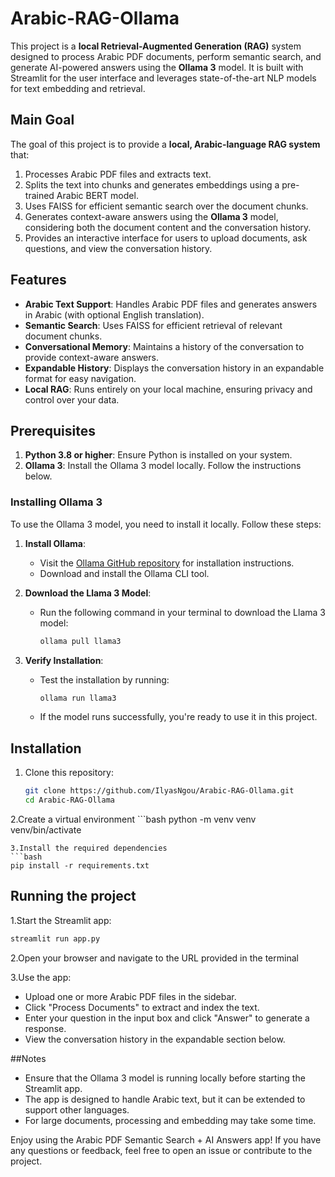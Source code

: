 # Arabic-RAG-Ollama
This project is a **local Retrieval-Augmented Generation (RAG)** system designed to process Arabic PDF documents, perform semantic search, and generate AI-powered answers using the **Ollama 3** model. It is built with Streamlit for the user interface and leverages state-of-the-art NLP models for text embedding and retrieval.
## Main Goal

The goal of this project is to provide a **local, Arabic-language RAG system** that:
1. Processes Arabic PDF files and extracts text.
2. Splits the text into chunks and generates embeddings using a pre-trained Arabic BERT model.
3. Uses FAISS for efficient semantic search over the document chunks.
4. Generates context-aware answers using the **Ollama 3** model, considering both the document content and the conversation history.
5. Provides an interactive interface for users to upload documents, ask questions, and view the conversation history.

## Features

- **Arabic Text Support**: Handles Arabic PDF files and generates answers in Arabic (with optional English translation).
- **Semantic Search**: Uses FAISS for efficient retrieval of relevant document chunks.
- **Conversational Memory**: Maintains a history of the conversation to provide context-aware answers.
- **Expandable History**: Displays the conversation history in an expandable format for easy navigation.
- **Local RAG**: Runs entirely on your local machine, ensuring privacy and control over your data.

## Prerequisites

1. **Python 3.8 or higher**: Ensure Python is installed on your system.
2. **Ollama 3**: Install the Ollama 3 model locally. Follow the instructions below.

### Installing Ollama 3

To use the Ollama 3 model, you need to install it locally. Follow these steps:

1. **Install Ollama**:
   - Visit the [Ollama GitHub repository](https://github.com/ollama/ollama) for installation instructions.
   - Download and install the Ollama CLI tool.

2. **Download the Llama 3 Model**:
   - Run the following command in your terminal to download the Llama 3 model:
     ```bash
     ollama pull llama3
     ```

3. **Verify Installation**:
   - Test the installation by running:
     ```bash
     ollama run llama3
     ```
   - If the model runs successfully, you're ready to use it in this project.

## Installation

1. Clone this repository:
   ```bash
   git clone https://github.com/IlyasNgou/Arabic-RAG-Ollama.git
   cd Arabic-RAG-Ollama
   ```
2.Create a virtual environment
     ```bash
   python -m venv venv
   venv/bin/activate
   ```
3.Install the required dependencies
   ```bash
   pip install -r requirements.txt
   ```

## Running the project
1.Start the Streamlit app:
   ```bash
  streamlit run app.py
   ```
2.Open your browser and navigate to the URL provided in the terminal

3.Use the app:
   * Upload one or more Arabic PDF files in the sidebar.
   * Click "Process Documents" to extract and index the text.
   * Enter your question in the input box and click "Answer" to generate a response.
   * View the conversation history in the expandable section below.

##Notes
   * Ensure that the Ollama 3 model is running locally before starting the Streamlit app.
   * The app is designed to handle Arabic text, but it can be extended to support other languages.
   * For large documents, processing and embedding may take some time.

Enjoy using the Arabic PDF Semantic Search + AI Answers app! If you have any questions or feedback, feel free to open an issue or contribute to the project.
